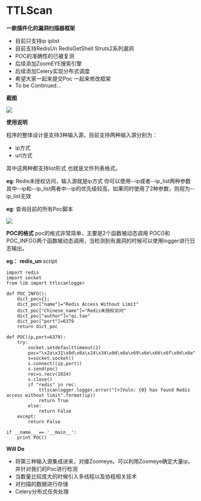 # TTLScan
**一款插件化的漏洞扫描器框架**


- 目前只支持ip iplist
- 目前支持RedisUn RedisGetShell Struts2系列漏洞 
- POC的准确性的已被复测
- 后续添加ZoomEYE搜索引擎
- 后续添加Celery实现分布式调度
- 希望大家一起来提交Poc 一起来修改框架
- To be Continued...

    
**截图**

![](http://okzjjcktf.bkt.clouddn.com/logo.png)

**使用说明**

程序的整体设计是支持3种输入源，目前支持两种输入源分别为：

- ip方式
- url方式

其中这两种都支持list形式 也就是文件列表格式。

**eg**: Redis未授权访问，输入源就是ip方式 你可以使用--ip或者--ip_list两种参数
其中--ip和--ip_list两者中--ip的优先级较高，如果同时使用了2种参数，则视为--ip_list无效

**eg**: 查询目前的所有Poc脚本

![](http://okzjjcktf.bkt.clouddn.com/logo4.png)

**POC的格式**
poc的格式非常简单，主要是2个函数被动态调用 POC()和POC_INFO()两个函数被动态调用，当检测到有漏洞的时候可以使用logger进行日志输出。

**eg：** **redis_un** script

```
import redis
import socket
from lib import ttlscanlogger

def POC_INFO():
	dict_poc={};
	dict_poc["name"]="Redis Access Without Limit"
	dict_poc["Chinese_name"]="Redis未授权访问"
	dict_poc["author"]="qi.tao"
	dict_poc["port"]=6379
	return dict_poc
	
def POC(ip,port=6379):
	try:
		socket.setdefaulttimeout(2)
		poc="\x2a\x31\x0d\x0a\x24\x34\x0d\x0a\x69\x6e\x66\x6f\x0d\x0a"
		s=socket.socket()
		s.connect((ip,port))
		s.send(poc)
		rec=s.recv(1024)
		s.close()
		if "redis" in rec:
			ttlscanlogger.logger.error("[+]Vuln: {0} has found Redis access without limit".format(ip))
			return True
		else:
			return False
	except:
		return False

if __name__ == '__main__':
	print POC()
```

**Will Do**

- 将第三种输入源集成进来，对接Zoomeye。可以利用Zoomeye确定大量ip，并针对我们的Poc进行检测
- 当数量比较庞大的时候引入多线程以及协程相关技术
- 对扫描的数据进行存储
- Celery分布式任务处理






